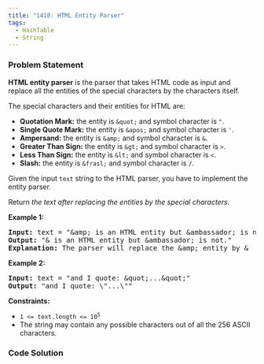 ```yaml
---
title: "1410: HTML Entity Parser"
tags:
  - HashTable
  - String
---
```

### Problem Statement

<p><strong>HTML entity parser</strong> is the parser that takes HTML code as input and replace all the entities of the special characters by the characters itself.</p>

<p>The special characters and their entities for HTML are:</p>

<ul>
	<li><strong>Quotation Mark:</strong> the entity is <code>&amp;quot;</code> and symbol character is <code>&quot;</code>.</li>
	<li><strong>Single Quote Mark:</strong> the entity is <code>&amp;apos;</code> and symbol character is <code>&#39;</code>.</li>
	<li><strong>Ampersand:</strong> the entity is <code>&amp;amp;</code> and symbol character is <code>&amp;</code>.</li>
	<li><strong>Greater Than Sign:</strong> the entity is <code>&amp;gt;</code> and symbol character is <code>&gt;</code>.</li>
	<li><strong>Less Than Sign:</strong> the entity is <code>&amp;lt;</code> and symbol character is <code>&lt;</code>.</li>
	<li><strong>Slash:</strong> the entity is <code>&amp;frasl;</code> and symbol character is <code>/</code>.</li>
</ul>

<p>Given the input <code>text</code> string to the HTML parser, you have to implement the entity parser.</p>

<p>Return <em>the text after replacing the entities by the special characters</em>.</p>


<p><strong class="example">Example 1:</strong></p>

<pre>
<strong>Input:</strong> text = &quot;&amp;amp; is an HTML entity but &amp;ambassador; is not.&quot;
<strong>Output:</strong> &quot;&amp; is an HTML entity but &amp;ambassador; is not.&quot;
<strong>Explanation:</strong> The parser will replace the &amp;amp; entity by &amp;
</pre>

<p><strong class="example">Example 2:</strong></p>

<pre>
<strong>Input:</strong> text = &quot;and I quote: &amp;quot;...&amp;quot;&quot;
<strong>Output:</strong> &quot;and I quote: \&quot;...\&quot;&quot;
</pre>


<p><strong>Constraints:</strong></p>

<ul>
	<li><code>1 &lt;= text.length &lt;= 10<sup>5</sup></code></li>
	<li>The string may contain any possible characters out of all the 256 ASCII characters.</li>
</ul>


### Code Solution

```python

```
